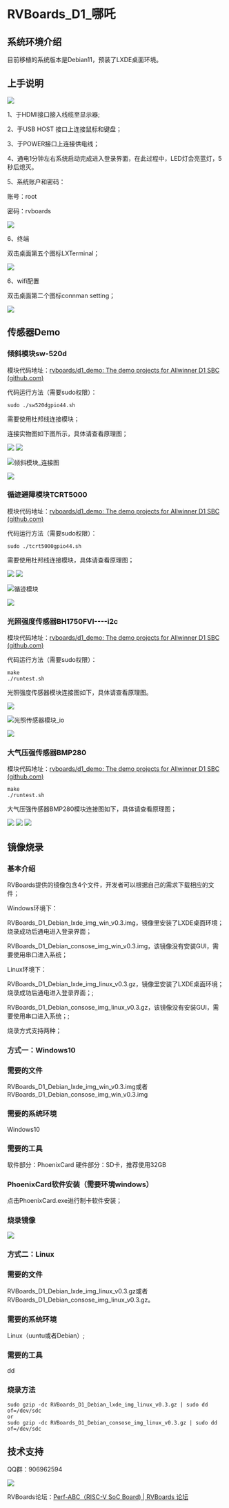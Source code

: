 



# RVBoards_D1_哪吒

## 系统环境介绍

目前移植的系统版本是Debian11，预装了LXDE桌面环境。

## 上手说明

<img src="./img/RVBoards-D1-%E5%93%AA%E5%90%92%E7%A4%BA%E6%84%8F%E5%9B%BE.png" />



1、于HDMI接口接入线缆至显示器;

2、于USB HOST 接口上连接鼠标和键盘；

3、于POWER接口上连接供电线；

4、通电1分钟左右系统启动完成进入登录界面，在此过程中，LED灯会亮蓝灯，5秒后熄灭。

5、系统账户和密码：

账号：root

密码：rvboards

<img src="./img/login.jpg" />

6、终端

双击桌面第五个图标LXTerminal；

<img src="./img/%E7%B3%BB%E7%BB%9F%E4%BF%A1%E6%81%AF%E6%BC%94%E7%A4%BA.png" />

6、wifi配置

双击桌面第二个图标connman setting；

<img src="./img/wifi.png" />

## 传感器Demo

### 倾斜模块sw-520d

模块代码地址：[rvboards/d1_demo: The demo projects for Allwinner D1 SBC (github.com)](https://github.com/rvboards/d1_demo)

代码运行方法（需要sudo权限）：

```
sudo ./sw520dgpio44.sh
```

需要使用杜邦线连接模块；

连接实物图如下图所示，具体请查看原理图；

<img src="./img/%E5%80%BE%E6%96%9C%E6%A8%A1%E5%9D%97.jpg" />



<img src="./img/%E5%80%BE%E6%96%9C%E6%A8%A1%E5%9D%97_%E6%A8%A1%E5%9D%97%E8%BF%9E%E6%8E%A5%E5%9B%BE.jpg" />



![倾斜模块_连接图](./img/%E5%80%BE%E6%96%9C%E6%A8%A1%E5%9D%97_%E8%BF%9E%E6%8E%A5%E5%9B%BE.png)

<img src="./img/sw520dgpio.png" />

### 循迹避障模块TCRT5000

模块代码地址：[rvboards/d1_demo: The demo projects for Allwinner D1 SBC (github.com)](https://github.com/rvboards/d1_demo)

代码运行方法（需要sudo权限）：

```
sudo ./tcrt5000gpio44.sh
```

需要使用杜邦线连接模块，具体请查看原理图；

<img src="./img/%E5%BE%AA%E8%BF%B9%E6%A8%A1%E5%9D%97_%E6%A8%A1%E5%9D%97%E8%BF%9E%E6%8E%A5%E5%9B%BE.jpg" />

<img src="./img/%E5%BE%AA%E8%BF%B9%E6%A8%A1%E5%9D%97_1.jpg" />

![循迹模块](./img/%E5%BE%AA%E8%BF%B9%E6%A8%A1%E5%9D%97.png)



<img src="../img/trct_5000.png" />

### 光照强度传感器BH1750FVI----i2c

模块代码地址：[rvboards/d1_demo: The demo projects for Allwinner D1 SBC (github.com)](https://github.com/rvboards/d1_demo)

代码运行方法（需要sudo权限）：

```
make 
./runtest.sh
```

光照强度传感器模块连接图如下，具体请查看原理图。

<img src="./img/%E5%85%89%E7%85%A7%E4%BC%A0%E6%84%9F%E5%99%A8.jpg" />

![光照传感器模块_io](./img/%E5%85%89%E7%85%A7%E4%BC%A0%E6%84%9F%E5%99%A8%E6%A8%A1%E5%9D%97_io.png)

<img src="./img/%E5%85%89%E7%85%A7%E4%BC%A0%E6%84%9F%E5%99%A8%E6%BC%94%E7%A4%BA.jpg" />

### 大气压强传感器BMP280

模块代码地址：[rvboards/d1_demo: The demo projects for Allwinner D1 SBC (github.com)](https://github.com/rvboards/d1_demo)

```
make
./runtest.sh
```

大气压强传感器BMP280模块连接图如下，具体请查看原理图；

<img src="./img/BMP280%E6%A8%A1%E5%9D%97.png" />

<img src="./img/%E5%A4%A7%E6%B0%94%E5%8E%8B%E5%BC%BABMP280%E6%A8%A1%E5%9D%97.png" />

<img src="./img/BMP280%E6%B0%94%E5%8E%8B%E4%BC%A0%E6%84%9F%E5%99%A8%E6%BC%94%E7%A4%BA.jpg" />

## 镜像烧录

### 基本介绍

RVBoards提供的镜像包含4个文件，开发者可以根据自己的需求下载相应的文件；

Windows环境下：

RVBoards_D1_Debian_lxde_img_win_v0.3.img，镜像里安装了LXDE桌面环境；烧录成功后通电进入登录界面；

RVBoards_D1_Debian_consose_img_win_v0.3.img，该镜像没有安装GUI，需要使用串口进入系统；

Linux环境下：

RVBoards_D1_Debian_lxde_img_linux_v0.3.gz，镜像里安装了LXDE桌面环境；烧录成功后通电进入登录界面；;

RVBoards_D1_Debian_consose_img_linux_v0.3.gz，该镜像没有安装GUI，需要使用串口进入系统；;

烧录方式支持两种；

### 方式一：Windows10

### 需要的文件

RVBoards_D1_Debian_lxde_img_win_v0.3.img或者RVBoards_D1_Debian_consose_img_win_v0.3.img

### 需要的系统环境

Windows10

### 需要的工具

软件部分：PhoenixCard
硬件部分：SD卡，推荐使用32GB

### PhoenixCard软件安装（需要环境windows）

点击PhoenixCard.exe进行制卡软件安装；

### 烧录镜像

<img src="./img/%E7%83%A7%E5%BD%95_win.png" />

### 方式二：Linux

### 需要的文件

RVBoards_D1_Debian_lxde_img_linux_v0.3.gz或者RVBoards_D1_Debian_consose_img_linux_v0.3.gz。

### 需要的系统环境

Linux（uuntu或者Debian）;

### 需要的工具

dd

### 烧录方法

```
sudo gzip -dc RVBoards_D1_Debian_lxde_img_linux_v0.3.gz | sudo dd of=/dev/sdc
or
sudo gzip -dc RVBoards_D1_Debian_consose_img_linux_v0.3.gz | sudo dd of=/dev/sdc
```

## 技术支持

QQ群：906962594

<img src="./img/QQ.png" />

RVBoards论坛：[Perf-ABC（RISC-V SoC Board) | RVBoards 论坛](https://www.rvboards.org/forum/cn/category/7/perf-abc-risc-v-soc-board)



